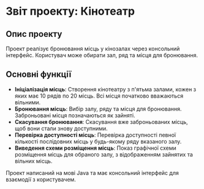 # Звіт проекту: Кінотеатр

## Опис проекту
Проект реалізує бронювання місць у кінозалах через консольний інтерфейс. Користувач може обирати зал, ряд та місця для бронювання.

## Основні функції
- **Ініціалізація місць**: Створення кінотеатру з п'ятьма залами, кожен з яких має 10 рядів по 20 місць. Всі місця початково вважаються вільними.
- **Бронювання місць**: Вибір залу, ряду та місця для бронювання. Заброньовані місця позначаються як зайняті.
- **Скасування бронювання**: Скасування вже заброньованих місць, щоб вони стали знову доступними.
- **Перевірка доступності місць**: Перевірка доступності певної кількості послідовних місць у будь-якому ряду вказаного залу.
- **Виведення схеми розміщення місць**: Показ графічної схеми розміщення місць для обраного залу, з відображенням зайнятих та вільних місць.

Проект написаний на мові Java та має консольний інтерфейс для взаємодії з користувачем.
